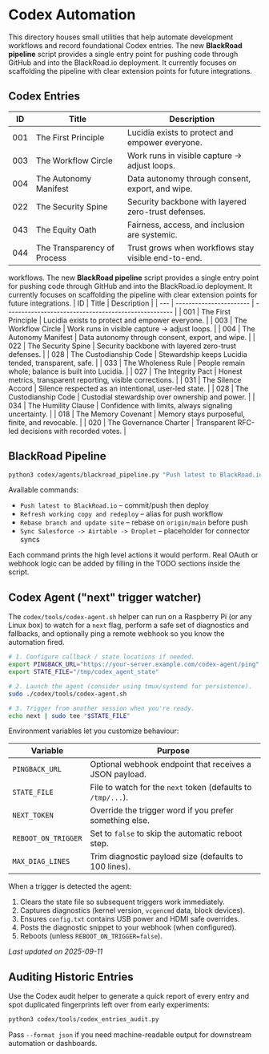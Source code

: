 # Codex Automation

This directory houses small utilities that help automate development
workflows and record foundational Codex entries. The new **BlackRoad
pipeline** script provides a single entry point for pushing code through
GitHub and into the BlackRoad.io deployment.  It currently focuses on
scaffolding the pipeline with clear extension points for future
integrations.

## Codex Entries

| ID  | Title                  | Description                                     |
| --- | ---------------------- | ----------------------------------------------- |
| 001 | The First Principle    | Lucidia exists to protect and empower everyone. |
| 003 | The Workflow Circle    | Work runs in visible capture → adjust loops.    |
| 004 | The Autonomy Manifest  | Data autonomy through consent, export, and wipe. |
| 022 | The Security Spine     | Security backbone with layered zero-trust defenses. |
| 043 | The Equity Oath        | Fairness, access, and inclusion are systemic.   |
| 044 | The Transparency of Process | Trust grows when workflows stay visible end-to-end. |
workflows.  The new **BlackRoad pipeline** script provides a single entry
point for pushing code through GitHub and into the BlackRoad.io
deployment.  It currently focuses on scaffolding the pipeline with clear
extension points for future integrations.
| ID  | Title                   | Description                                          |
| --- | ----------------------- | ---------------------------------------------------- |
| 001 | The First Principle     | Lucidia exists to protect and empower everyone.      |
| 003 | The Workflow Circle     | Work runs in visible capture → adjust loops.         |
| 004 | The Autonomy Manifest   | Data autonomy through consent, export, and wipe.     |
| 022 | The Security Spine      | Security backbone with layered zero-trust defenses.  |
| 028 | The Custodianship Code  | Stewardship keeps Lucidia tended, transparent, safe. |
| 033 | The Wholeness Rule      | People remain whole; balance is built into Lucidia.  |
| 027 | The Integrity Pact     | Honest metrics, transparent reporting, visible corrections. |
| 031 | The Silence Accord     | Silence respected as an intentional, user-led state. |
| 028 | The Custodianship Code | Custodial stewardship over ownership and power. |
| 034 | The Humility Clause    | Confidence with limits, always signaling uncertainty. |
| 018 | The Memory Covenant    | Memory stays purposeful, finite, and revocable. |
| 020 | The Governance Charter | Transparent RFC-led decisions with recorded votes. |

## BlackRoad Pipeline

```bash
python3 codex/agents/blackroad_pipeline.py "Push latest to BlackRoad.io"
```

Available commands:

* `Push latest to BlackRoad.io` – commit/push then deploy
* `Refresh working copy and redeploy` – alias for push workflow
* `Rebase branch and update site` – rebase on `origin/main` before push
* `Sync Salesforce -> Airtable -> Droplet` – placeholder for connector syncs

Each command prints the high level actions it would perform.  Real OAuth
or webhook logic can be added by filling in the TODO sections inside the
script.

## Codex Agent ("next" trigger watcher)

The `codex/tools/codex-agent.sh` helper can run on a Raspberry Pi (or any
Linux box) to watch for a `next` flag, perform a safe set of diagnostics
and fallbacks, and optionally ping a remote webhook so you know the
automation fired.

```bash
# 1. Configure callback / state locations if needed.
export PINGBACK_URL="https://your-server.example.com/codex-agent/ping"
export STATE_FILE="/tmp/codex_agent_state"

# 2. Launch the agent (consider using tmux/systemd for persistence).
sudo ./codex/tools/codex-agent.sh

# 3. Trigger from another session when you're ready.
echo next | sudo tee "$STATE_FILE"
```

Environment variables let you customize behaviour:

| Variable             | Purpose                                                      |
| -------------------- | ------------------------------------------------------------ |
| `PINGBACK_URL`       | Optional webhook endpoint that receives a JSON payload.      |
| `STATE_FILE`         | File to watch for the `next` token (defaults to `/tmp/...`). |
| `NEXT_TOKEN`         | Override the trigger word if you prefer something else.      |
| `REBOOT_ON_TRIGGER`  | Set to `false` to skip the automatic reboot step.            |
| `MAX_DIAG_LINES`     | Trim diagnostic payload size (defaults to 100 lines).        |

When a trigger is detected the agent:

1. Clears the state file so subsequent triggers work immediately.
2. Captures diagnostics (kernel version, `vcgencmd` data, block devices).
3. Ensures `config.txt` contains USB power and HDMI safe overrides.
4. Posts the diagnostic snippet to your webhook (when configured).
5. Reboots (unless `REBOOT_ON_TRIGGER=false`).

_Last updated on 2025-09-11_

## Auditing Historic Entries

Use the Codex audit helper to generate a quick report of every entry and
spot duplicated fingerprints left over from early experiments:

```bash
python3 codex/tools/codex_entries_audit.py
```

Pass `--format json` if you need machine-readable output for downstream
automation or dashboards.
